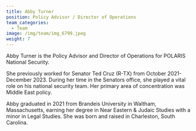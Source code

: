 ```yaml
---
title: Abby Turner
position: Policy Advisor / Director of Operations
team_categories:
  - Team
image: /img/team/img_6799.jpeg
weight: 7
---
```

Abby Turner is the Policy Advisor and Director of Operations for POLARIS National Security.

She previously worked for Senator Ted Cruz (R-TX) from October 2021-December 2023. During her time in the Senators office, she played a vital role on his national security team. Her primary area of concentration was Middle East policy.

Abby graduated in 2021 from Brandeis University in Waltham, Massachusetts, earning her degree in Near Eastern & Judaic Studies with a minor in Legal Studies. She was born and raised in Charleston, South Carolina.
